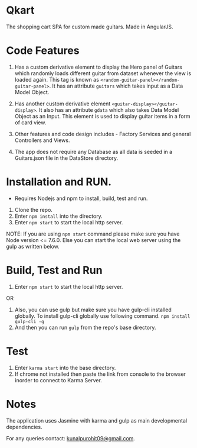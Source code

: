 # Qkart

The shopping cart SPA for custom made guitars. Made in AngularJS.

# Code Features
1. Has a custom derivative element to display the Hero panel of Guitars which randomly loads different guitar from dataset whenever the view is loaded again. This tag is known as `<random-guitar-panel></random-guitar-panel>`. It has an attribute `guitars` which takes input as a Data Model Object.

2. Has another custom derivative element `<guitar-display></guitar-display>`. It also has an attribute `gdata` which also takes Data Model Object as an Input. This element is used to display guitar items in a form of card view.

3. Other features and code design includes - Factory Services and general Controllers and Views. 

4. The app does not require any Database as all data is seeded in a Guitars.json file in the DataStore directory. 

# Installation and RUN.

* Requires Nodejs and npm to install, build, test and run.

1. Clone the repo.
2. Enter `npm install` into the directory.
3. Enter `npm start` to start the local http server.

NOTE: If you are using `npm start` command please make sure you have Node version <= 7.6.0. Else you can start the local web server using the gulp as written below.

# Build, Test and Run

1. Enter `npm start` to start the local http server.

OR

1. Also, you can use gulp but make sure you have gulp-cli installed globally. To install gulp-cli globally use following command.
`npm install gulp-cli -g`
2. And then you can run `gulp` from the repo's base directory.

# Test

1. Enter `karma start` into the base directory.
2. If chrome not installed then paste the link from console to the browser inorder to connect to Karma Server.

# Notes
The application uses Jasmine with karma and gulp as main developmental dependencies.

For any queries contact: kunalpurohit09@gmail.com.
